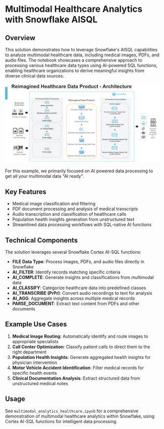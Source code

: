 # Multimodal Healthcare Analytics with Snowflake AISQL

## Overview
This solution demonstrates how to leverage Snowflake's AISQL capabilities to analyze multimodal healthcare data, including medical images, PDFs, and audio files. The notebook showcases a comprehensive approach to processing various healthcare data types using AI-powered SQL functions, enabling healthcare organizations to derive meaningful insights from diverse clinical data sources.

![Healthcare Analytics Overview](./images/healthcare_architecture.png)

For this example, we primarily focused on AI powered data processing to get all your multimodal data "AI ready".

## Key Features
- Medical image classification and filtering
- PDF document processing and analysis of medical transcripts
- Audio transcription and classification of healthcare calls
- Population health insights generation from unstructured text
- Streamlined data processing workflows with SQL-native AI functions

## Technical Components
The solution leverages several Snowflake Cortex AI-SQL functions:

- **FILE Data Type**: Process images, PDFs, and audio files directly in Snowflake
- **AI_FILTER**: Identify records matching specific criteria
- **AI_COMPLETE**: Generate insights and classifications from multimodal data
- **AI_CLASSIFY**: Categorize healthcare data into predefined classes
- **AI_TRANSCRIBE (PrPr)**: Convert audio recordings to text for analysis
- **AI_AGG**: Aggregate insights across multiple medical records
- **PARSE_DOCUMENT**: Extract text content from PDFs and other documents

## Example Use Cases
1. **Medical Image Routing**: Automatically identify and route images to appropriate specialists
2. **Call Center Optimization**: Classify patient calls to direct them to the right department
3. **Population Health Insights**: Generate aggregated health insights for physician intervention
4. **Motor Vehicle Accident Identification**: Filter medical records for specific health events
5. **Clinical Documentation Analysis**: Extract structured data from unstructured medical notes

## Usage
See `multimodal_analytics_healthcare.ipynb` for a comprehensive demonstration of multimodal healthcare analytics within Snowflake, using Cortex AI-SQL functions for intelligent data processing.
